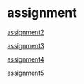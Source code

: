 # assignment

[assignment2](http://localhost:8888/notebooks/Downloads/assignment2%20(3).ipynb#)


[assignment3](https://github.com/SimoneVos/assignment/blob/master/assignment3.ipynb)

[assignment4](https://github.com/SimoneVos/assignment/blob/master/assignment4%20(2).ipynb)

[assignment5](https://github.com/SimoneVos/assignment/blob/master/R%20week%205%20assignment.ipynb)
